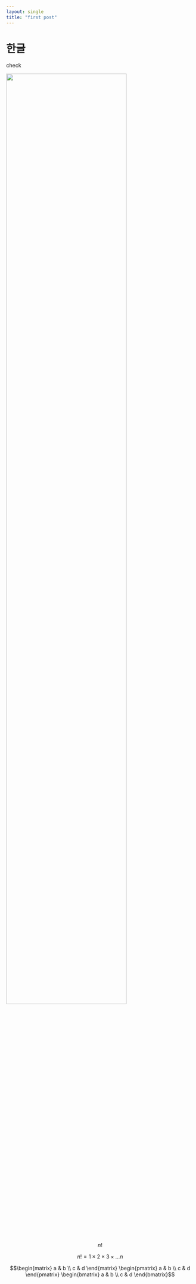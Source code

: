 ```yaml
---
layout: single
title: "first post"
---
```


# 한글 

check

<!-- 
template: <img width="{해상도 비율}" src="{이미지 경로}"/>  출처: https://ndb796.tistory.com/557 [안경잡이개발자]  
-->

<img width="80%" src="https://user-images.githubusercontent.com/96826062/147877914-785be3f6-a97d-445a-a662-5206de29d649.jpg"/>

$$n!$$

$$n! = 1 \times 2 \times 3 \times \ldots n$$

$$\begin{matrix} a & b \\ c & d \end{matrix}
\begin{pmatrix} a & b \\ c & d \end{pmatrix}
\begin{bmatrix} a & b \\ c & d \end{bmatrix}$$
